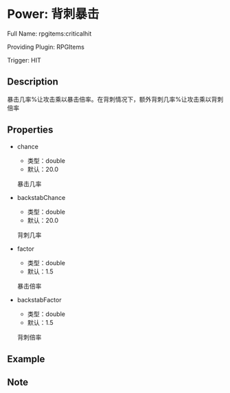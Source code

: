# Power: 背刺暴击

<!-- 本文件是通过游戏内 `/rpgitem gen-wiki` 命令生成的。 -->
<!-- 请只在对应的 "beginCustomXXXX" 与 "endCustomXXXX" 间编辑。  -->
<!-- 如果您想修改技能或其属性的描述， -->
<!-- 请修改 "resources/lang/zh_CN.yml" 中对应的项。 -->

Full Name: rpgitems:criticalhit

Providing Plugin: RPGItems

Trigger: HIT


<!-- beginCustomHeader -->
<!-- endCustomHeader -->

## Description

暴击几率%让攻击乘以暴击倍率。在背刺情况下，额外背刺几率%让攻击乘以背刺倍率
<!-- beginCustomDescription -->
<!-- endCustomDescription -->

## Properties

* chance

  * 类型：double
  * 默认：20.0

  暴击几率

* backstabChance

  * 类型：double
  * 默认：20.0

  背刺几率

* factor

  * 类型：double
  * 默认：1.5

  暴击倍率

* backstabFactor

  * 类型：double
  * 默认：1.5

  背刺倍率


<!-- beginCustomProperties -->
<!-- endCustomProperties -->

## Example

<!-- beginCustomExample -->
<!-- endCustomExample -->

## Note

<!-- beginCustomNote -->
<!-- endCustomNote -->